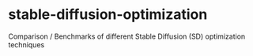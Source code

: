 # stable-diffusion-optimization
Comparison / Benchmarks of different Stable Diffusion (SD) optimization techniques
